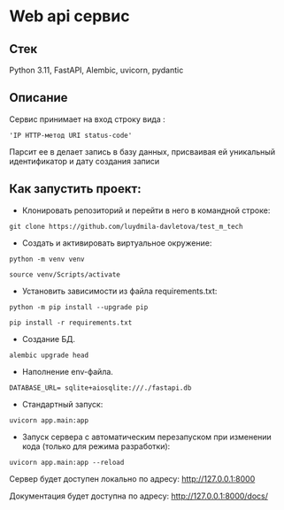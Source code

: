 # Web api сервис
## Стек
Python 3.11, FastAPI, Alembic, uvicorn, pydantic

## Описание
Сервис принимает на вход строку вида :
```
'IP HTTP-метод URI status-code'
```

Парсит ее в делает запись в базу данных, присваивая ей уникальный идентификатор и дату создания записи

## **Как запустить проект**:
* Клонировать репозиторий и перейти в него в командной строке:
```
git clone https://github.com/luydmila-davletova/test_m_tech
```
* Создать и активировать виртуальное окружение:
```
python -m venv venv

source venv/Scripts/activate
```
* Установить зависимости из файла requirements.txt:
```
python -m pip install --upgrade pip

pip install -r requirements.txt
```
* Создание БД.
```
alembic upgrade head
```
* Наполнение env-файла.
```
DATABASE_URL= sqlite+aiosqlite:///./fastapi.db
```
* Стандартный запуск:
```
uvicorn app.main:app
```
* Запуск сервера с автоматическим перезапуском при изменении кода (только для режима разработки):
```
uvicorn app.main:app --reload
```
Сервер будет доступен локально по адресу: http://127.0.0.1:8000

Документация будет доступна по адресу:
http://127.0.0.1:8000/docs/